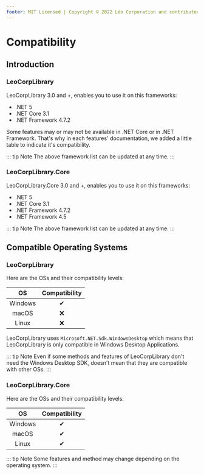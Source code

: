 ```yaml
---
footer: MIT Licensed | Copyright © 2022 Léo Corporation and contributors
---
```

# Compatibility
## Introduction
### LeoCorpLibrary
LeoCorpLibrary 3.0 and +, enables you to use it on this frameworks:

- .NET 5
- .NET Core 3.1
- .NET Framework 4.7.2

Some features may or may not be available in .NET Core or in .NET Framework. That's why in each features' documentation, we added a little table to indicate it's compatibility.

::: tip Note
The above framework list can be updated at any time.
:::

### LeoCorpLibrary.Core
LeoCorpLibrary.Core 3.0 and +, enables you to use it on this frameworks:

- .NET 5
- .NET Core 3.1
- .NET Framework 4.7.2
- .NET Framework 4.5

::: tip Note
The above framework list can be updated at any time.
:::

## Compatible Operating Systems
### LeoCorpLibrary
Here are the OSs and their compatibility levels:

| OS | Compatibility |
| :-: | :----------: |
| Windows | ✔ |
| macOS | ❌ |
| Linux | ❌ |

LeoCorpLibrary uses `Microsoft.NET.Sdk.WindowsDesktop` which means that LeoCorpLibrary is only compatible in Windows Desktop Applications.

::: tip Note
Even if some methods and features of LeoCorpLibrary don't need the Windows Desktop SDK, doesn't mean that they are compatible with other OSs.
:::

### LeoCorpLibrary.Core

Here are the OSs and their compatibility levels:

| OS | Compatibility |
| :-: | :----------: |
| Windows | ✔ |
| macOS | ✔ |
| Linux | ✔ |

::: tip Note
Some features and method may change depending on the operating system.
:::